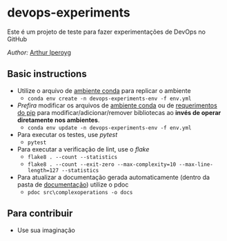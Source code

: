 # devops-experiments
Este é um projeto de teste para fazer experimentações de DevOps no GitHub


*Author:* [Arthur Iperoyg](mailto:iperoyg@gmail.com)


## Basic instructions
- Utilize o arquivo de [ambiente conda](env.yml) para replicar o ambiente
    - `conda env create -n devops-experiments-env -f env.yml`
- *Prefira* modificar os arquivos de [ambiente conda](env.yml) ou de [requerimentos do pip](requirements.txt) para modificar/adicionar/remover bibliotecas ao **invés de operar diretamente nos ambientes**.
    - `conda env update -n devops-experiments-env -f env.yml`
- Para executar os testes, use *pytest*
    - `pytest`
- Para executar a verificação de lint, use o *flake*
    - `flake8 . --count --statistics`
    - `flake8 . --count --exit-zero --max-complexity=10 --max-line-length=127 --statistics`
- Para atualizar a documentação gerada automaticamente (dentro da pasta de [documentação](docs/)) utilize o pdoc
    - `pdoc src\complexoperations -o docs`
## Para contribuir
- Use sua imaginação

